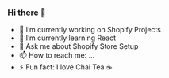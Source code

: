 ### Hi there 👋


- 🔭 I’m currently working on Shopify Projects
- 🌱 I’m currently learning React
- 💬 Ask me about Shopify Store Setup
- 📫 How to reach me: ...
- ⚡ Fun fact: I love Chai Tea ☕️

